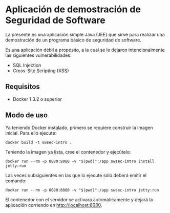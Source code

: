 # Aplicación de demostración de Seguridad de Software

La presente es una aplicación simple Java (JEE) que sirve para
realizar una demostración de un programa básico de seguridad de software.

Es una aplicación débil a propósito, a la cual se le dejaron intencionalmente
las siguientes vulnerabilidades:

* SQL Injection
* Cross-Site Scripting (XSS)

## Requisitos

* Docker 1.3.2 o superior

## Modo de uso

Ya teniendo Docker instalado, primero se requiere construir la imagen inicial.
Para ello ejecute:

    docker build -t swsec-intro .

Teniendo la imagen ya lista, cree el contenedor y ejecútelo:

    docker run --rm -p 8080:8080 -v "$(pwd)":/app swsec-intro install jetty:run

Las veces subsiguientes en las que lo ejecute sólo deberá emitir el
comando:

    docker run --rm -p 8080:8080 -v "$(pwd)":/app swsec-intro jetty:run

El contenedor con el servidor se activará automáticamente y dejará la
aplicación corriendo en <http://localhost:8080>.
